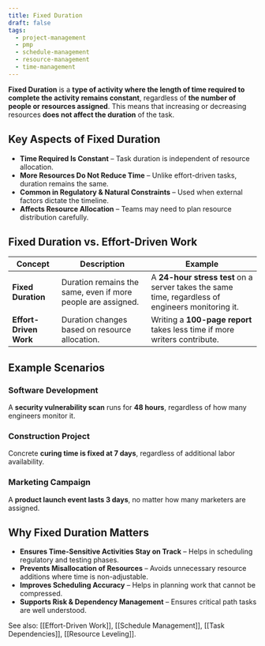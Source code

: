 ```yaml
---
title: Fixed Duration
draft: false
tags:
  - project-management
  - pmp
  - schedule-management
  - resource-management
  - time-management
---
```


**Fixed Duration** is a **type of activity where the length of time required to complete the activity remains constant**, regardless of **the number of people or resources assigned**. This means that increasing or decreasing resources **does not affect the duration** of the task.

## **Key Aspects of Fixed Duration**
- **Time Required Is Constant** – Task duration is independent of resource allocation.
- **More Resources Do Not Reduce Time** – Unlike effort-driven tasks, duration remains the same.
- **Common in Regulatory & Natural Constraints** – Used when external factors dictate the timeline.
- **Affects Resource Allocation** – Teams may need to plan resource distribution carefully.

## **Fixed Duration vs. Effort-Driven Work**
| **Concept**  | **Description** | **Example** |
|-------------|------------------------------------------------|----------------------------|
| **Fixed Duration** | Duration remains the same, even if more people are assigned. | A **24-hour stress test** on a server takes the same time, regardless of engineers monitoring it. |
| **Effort-Driven Work** | Duration changes based on resource allocation. | Writing a **100-page report** takes less time if more writers contribute. |

## **Example Scenarios**

### **Software Development**
A **security vulnerability scan** runs for **48 hours**, regardless of how many engineers monitor it.

### **Construction Project**
Concrete **curing time is fixed at 7 days**, regardless of additional labor availability.

### **Marketing Campaign**
A **product launch event lasts 3 days**, no matter how many marketers are assigned.

## **Why Fixed Duration Matters**
- **Ensures Time-Sensitive Activities Stay on Track** – Helps in scheduling regulatory and testing phases.
- **Prevents Misallocation of Resources** – Avoids unnecessary resource additions where time is non-adjustable.
- **Improves Scheduling Accuracy** – Helps in planning work that cannot be compressed.
- **Supports Risk & Dependency Management** – Ensures critical path tasks are well understood.

See also: [[Effort-Driven Work]], [[Schedule Management]], [[Task Dependencies]], [[Resource Leveling]].
